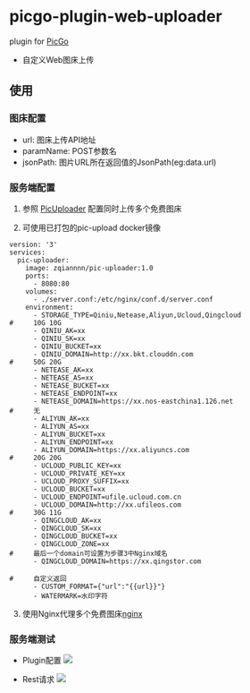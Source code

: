 # picgo-plugin-web-uploader

plugin for [PicGo](https://github.com/Molunerfinn/PicGo)

- 自定义Web图床上传

## 使用

### 图床配置

- url: 图床上传API地址
- paramName: POST参数名
- jsonPath: 图片URL所在返回值的JsonPath(eg:data.url)

### 服务端配置

1. 参照 [PicUploader](https://github.com/xiebruce/PicUploader) 配置同时上传多个免费图床

2. 可使用已打包的pic-upload docker镜像
```
version: '3'
services:
  pic-uploader:
    image: zqiannnn/pic-uploader:1.0
    ports:
      - 8080:80
    volumes:
      - ./server.conf:/etc/nginx/conf.d/server.conf
    environment:
      - STORAGE_TYPE=Qiniu,Netease,Aliyun,Ucloud,Qingcloud
#     10G 10G
      - QINIU_AK=xx
      - QINIU_SK=xx
      - QINIU_BUCKET=xx
      - QINIU_DOMAIN=http://xx.bkt.clouddn.com
#     50G 20G
      - NETEASE_AK=xx
      - NETEASE_AS=xx
      - NETEASE_BUCKET=xx
      - NETEASE_ENDPOINT=xx
      - NETEASE_DOMAIN=https://xx.nos-eastchina1.126.net
#     无
      - ALIYUN_AK=xx
      - ALIYUN_AS=xx
      - ALIYUN_BUCKET=xx
      - ALIYUN_ENDPOINT=xx
      - ALIYUN_DOMAIN=https://xx.aliyuncs.com
#     20G 20G
      - UCLOUD_PUBLIC_KEY=xx
      - UCLOUD_PRIVATE_KEY=xx
      - UCLOUD_PROXY_SUFFIX=xx
      - UCLOUD_BUCKET=xx
      - UCLOUD_ENDPOINT=ufile.ucloud.com.cn
      - UCLOUD_DOMAIN=http://xx.ufileos.com
#     30G 11G
      - QINGCLOUD_AK=xx
      - QINGCLOUD_SK=xx
      - QINGCLOUD_BUCKET=xx
      - QINGCLOUD_ZONE=xx
#     最后一个domain可设置为步骤3中Nginx域名
      - QINGCLOUD_DOMAIN=https://xx.qingstor.com

#     自定义返回
      - CUSTOM_FORMAT={"url":"{{url}}"}
      - WATERMARK=水印字符
```

3. 使用Nginx代理多个免费图床[nginx](https://www.xiebruce.top/644.html)

### 服务端测试
- Plugin配置
![](https://i.loli.net/2019/02/27/5c76460789850.png)

- Rest请求
![](https://i.loli.net/2019/02/27/5c76458ce03e7.png)
